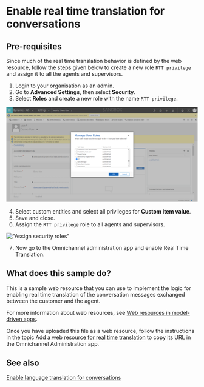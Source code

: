 # Enable real time translation for conversations

## Pre-requisites

Since much of the real time translation behavior is defined by the web resource, follow the steps given below to create a new role `RTT privilege` and assign it to all the agents and supervisors.

1. Login to your organisation as an admin.
2. Go to **Advanced Settings**, then select **Security**.
3. Select **Roles** and create a new role with the name `RTT privilege`.

!["Manage user roles"](rtt-manage-user-roles.png)

4. Select custom entities and select all privileges for **Custom item value**.
5. Save and close.
6. Assign the `RTT privilege` role to all agents and supervisors.

!["Assign security roles"](assign-security-roles.png)

7. Now go to the Omnichannel administration app and enable Real Time Translation.


## What does this sample do?

This is a sample web resource that you can use to implement the logic for enabling real time translation of the conversation messages exchanged between the customer and the agent.

For more information about web resources, see [Web resources in model-driven apps](https://docs.microsoft.com/powerapps/developer/model-driven-apps/web-resources).

Once you have uploaded this file as a web resource, follow the instructions in the topic [Add a web resource for real time translation](https://docs.microsoft.com/dynamics365/omnichannel/developer/how-to/add-web-resource-real-time-translation) to copy its URL in the Omnichannel Administration app.

## See also

[Enable language translation for conversations](https://docs.microsoft.com/dynamics365/omnichannel/administrator/enable-chat-translation)
